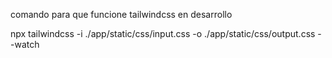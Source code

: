 comando para que funcione tailwindcss en desarrollo

npx tailwindcss -i ./app/static/css/input.css -o ./app/static/css/output.css --watch
